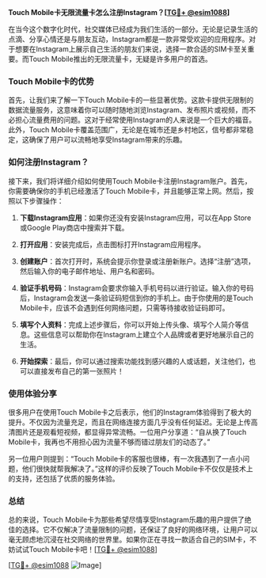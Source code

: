 **Touch Mobile卡无限流量卡怎么注册Instagram？[[TG💪+ @esim1088](https://t.me/s/esim1088)]**

在当今这个数字化时代，社交媒体已经成为我们生活的一部分。无论是记录生活的点滴、分享心情还是与朋友互动，Instagram都是一款非常受欢迎的应用程序。对于想要在Instagram上展示自己生活的朋友们来说，选择一款合适的SIM卡至关重要。而Touch Mobile推出的无限流量卡，无疑是许多用户的首选。

### Touch Mobile卡的优势

首先，让我们来了解一下Touch Mobile卡的一些显著优势。这款卡提供无限制的数据流量服务，这意味着你可以随时随地浏览Instagram、发布照片或视频，而不必担心流量费用的问题。这对于经常使用Instagram的人来说是一个巨大的福音。此外，Touch Mobile卡覆盖范围广，无论是在城市还是乡村地区，信号都非常稳定，这确保了用户可以流畅地享受Instagram带来的乐趣。

### 如何注册Instagram？

接下来，我们将详细介绍如何使用Touch Mobile卡注册Instagram账户。首先，你需要确保你的手机已经激活了Touch Mobile卡，并且能够正常上网。然后，按照以下步骤操作：

1. **下载Instagram应用**：如果你还没有安装Instagram应用，可以在App Store或Google Play商店中搜索并下载。
   
2. **打开应用**：安装完成后，点击图标打开Instagram应用程序。

3. **创建账户**：首次打开时，系统会提示你登录或注册新账户。选择“注册”选项，然后输入你的电子邮件地址、用户名和密码。

4. **验证手机号码**：Instagram会要求你输入手机号码以进行验证。输入你的号码后，Instagram会发送一条验证码短信到你的手机上。由于你使用的是Touch Mobile卡，应该不会遇到任何网络问题，只需等待接收验证码即可。

5. **填写个人资料**：完成上述步骤后，你可以开始上传头像、填写个人简介等信息。这些信息可以帮助你在Instagram上建立个人品牌或者更好地展示自己的生活。

6. **开始探索**：最后，你可以通过搜索功能找到感兴趣的人或话题，关注他们，也可以直接发布自己的第一张照片！

### 使用体验分享

很多用户在使用Touch Mobile卡之后表示，他们的Instagram体验得到了极大的提升。不仅因为流量充足，而且在网络连接方面几乎没有任何延迟。无论是上传高清图片还是观看短视频，都显得异常流畅。一位用户分享道：“自从换了Touch Mobile卡，我再也不用担心因为流量不够而错过朋友们的动态了。”

另一位用户则提到：“Touch Mobile卡的客服也很棒，有一次我遇到了一点小问题，他们很快就帮我解决了。”这样的评价反映了Touch Mobile卡不仅仅是技术上的支持，还包括了优质的服务体验。

### 总结

总的来说，Touch Mobile卡为那些希望尽情享受Instagram乐趣的用户提供了绝佳的选择。它不仅解决了流量限制的问题，还保证了良好的网络环境，让用户可以毫无顾虑地沉浸在社交网络的世界里。如果你正在寻找一款适合自己的SIM卡，不妨试试Touch Mobile卡吧！[[TG💪+ @esim1088](https://t.me/s/esim1088)]

[[TG💪+ @esim1088](https://t.me/s/esim1088) ![Image](https://i.postimg.cc/4NQfJmqS/Snipaste-2025-05-13-00-14-12.png)]